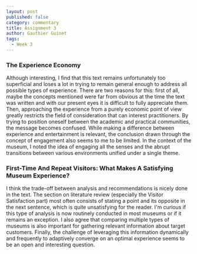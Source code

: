 ```yaml
---
layout: post
published: false
category: commentary
title: Assignment 3
author: Gauthier Guinet
tags:
  - Week 3
---
```

### The Experience Economy

Although interesting, I find that this text remains unfortunately too superficial and loses a lot in trying to remain general enough to address all possible types of experience. There are two reasons for this: first of all, maybe the concepts mentioned were far from obvious at the time the text was written and with our present eyes it is difficult to fully appreciate them. Then, approaching the experience from a purely economic point of view greatly restricts the field of consideration that can interest practitioners. By trying to position oneself between the academic and practical communities, the message becomes confused. While making a difference between experience and entertainment is relevant, the conclusion drawn through the concept of engagement also seems to me to be limited. In the context of the museum, I noted the idea of engaging all the senses and the abrupt transitions between various environments unified under a single theme. 

### First-Time And Repeat Visitors: What Makes A Satisfying Museum Experience?

I think the trade-off between analysis and recommendations is nicely done in the text. The section on literature review (especially the Visitor Satisfaction part) most often consists of stating a point and its opposite in the next sentence, which is quite unsatisfying for the reader. I'm curious if this type of analysis is now routinely conducted in most museums or if it remains an exception. I also agree that comparing multiple types of museums is also important for gathering relevant information about target customers. Finally, the challenge of leveraging this information dynamically and frequently to adaptively converge on an optimal experience seems to be an open and interesting question.
